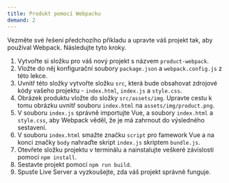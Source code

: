 ```yaml
---
title: Produkt pomocí Webpacku
demand: 2
---
```


Vezměte své řešení předchozího příkladu a upravte váš projekt tak, aby používal Webpack. Následujte tyto kroky.

1. Vytvořte si složku pro váš nový projekt s názvem `product-webpack`. 
1. Vložte do něj konfigurační soubory `package.json` a `webpack.config.js` z této lekce.
1. Uvnitř této složky vytvořte složku `src`, která bude obsahovat zdrojové kódy vašeho projektu - `index.html`, `index.js` a `style.css`.
1. Obrázek produktu vložte do složky `src/assets/img`. Upravte cestu k tomu obrázku uvnitř souboru `index.html` na `assets/img/product.png`.
1. V souboru `index.js` správně importujte Vue, a soubory `index.html` a `style.css`, aby Webpack věděl, že je má zahrnout do výsledného sestavení.
1. V souboru `index.html` smažte značku `script` pro famework Vue a na konci značky `body` nahraďte skript `index.js` skriptem `bundle.js`. 
1. Otevřete složku projektu v terminálu a nainstalujte veškeré závislosti pomocí `npm install`. 
1. Sestavte projekt pomocí `npm run build`. 
1. Spusťe Live Server a vyzkoušejte, zda váš projekt správně funguje.